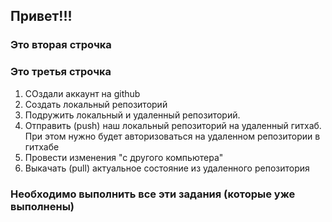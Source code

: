 ## Привет!!!
### Это вторая строчка
### Это третья строчка
1. СОздали аккаунт на github 
2. Создать локальный репозиторий
3. Подружить локальный и удаленный репозиторий.
4. Отправить (push) наш локальный репозиторий на удаленный гитхаб. При этом нужно будет авторизоваться на удаленном репозитории в гитхабе
5. Провести изменения "с другого компьютера"
6. Выкачать (pull) актуальное состояние из удаленного репозитория

### Необходимо выполнить все эти задания (которые уже выполнены)